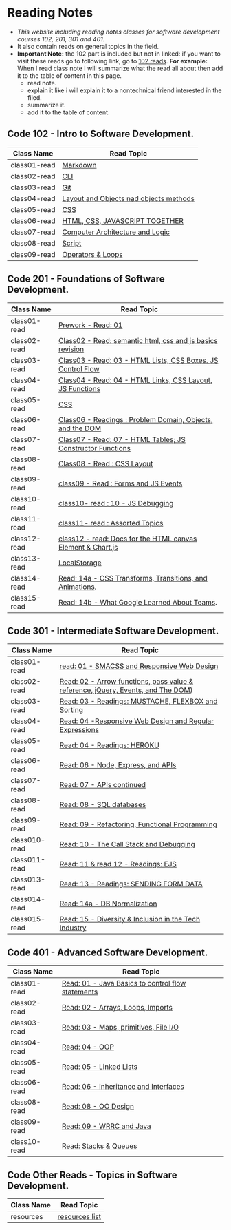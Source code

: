 # Reading Notes
* *This website including reading notes classes for software development courses 102, 201, 301 and 401.*
* It also contain reads on general topics in the field.
* **Important Note:** the 102 part is included but not in linked: if you want to visit these reads go to following link, go to [ 102 reads](https://github.com/YazanSneneh/reading-notes).
**For example:**
 When I read class note I will summarize what the read all about then add it to the table of content in this page.
   * read note.
   * explain it like i will explain it to a nontechnical friend interested in the filed.
   * summarize it.
   * add it to the table of content.

## Code 102 - Intro to Software Development.
  | Class Name   | Read Topic                                                           |
  | ------------ | -------------------------------------------------------------------- |
  | class01-read | [Markdown](reading-notes/lab1-read.md)                               |
  | class02-read | [CLI ](reading-notes/lab2-read.md)                                   |
  | class03-read | [Git](reading-notes/lab3-read.md)                                    |
  | class04-read | [Layout and Objects nad objects methods](reading-notes/lab4-read.md) |
  | class05-read | [CSS](reading-notes/lab5-read.md)                                    |
  | class06-read | [ HTML, CSS, JAVASCRIPT TOGETHER](reading-notes/lab6a-read.md)       |
  | class07-read | [Computer Architecture and Logic](reading-notes/lab6b-read.md)       |
  | class08-read | [Script](reading-notes/lab7-read.md)                                 |
  | class09-read | [Operators & Loops](reading-notes/lab8-read.md)                      |

## Code 201 - Foundations of Software Development.
  | Class Name   | Read Topic                                                                 |
  | ------------ | -------------------------------------------------------------------------- |
  | class01-read | [Prework - Read: 01](prework.md)                                           |
  | class02-read | [Class02 - Read: semantic html, css and js basics revision](class-02.md)   |
  | class03-read | [Class03 - Read: 03 - HTML Lists, CSS Boxes, JS Control Flow](class-03.md) |
  | class04-read | [Class04 - Read: 04 - HTML Links, CSS Layout, JS Functions](class-04.md)   |
  | class05-read | [CSS](reading-notes/lab5-read.md)                                          |
  | class06-read | [Class06 - Readings : Problem Domain, Objects, and the DOM](class-06.md)   |
  | class07-read | [Class07 - Read: 07 - HTML Tables; JS Constructor Functions](class-07.md)  |
  | class08-read | [Class08 - Read : CSS Layout](class-08.md)                                 |
  | class09-read | [class09 - Read : Forms and JS Events](class-09.md)                        |
  | class10-read | [class10- read : 10 - JS Debugging](class-10.md)                           |
  | class11-read | [class11- read : Assorted Topics](class11.md)                              |
  | class12-read | [class12 - read: Docs for the HTML canvas Element & Chart.js](class12.md)  |
  | class13-read | [LocalStorage](class13.md)                                                 |
  | class14-read | [Read: 14a - CSS Transforms, Transitions, and Animations](read-14a.md).    |
  | class15-read | [Read: 14b - What Google Learned About Teams](read-14b.md).                |

## Code 301 - Intermediate Software Development.
  | Class Name    | Read Topic                |
  | ------------- | ----------------------------------------------------|
  | class01-read | [read: 01 - SMACSS and Responsive Web Design](301/class-01.md)  |
  | class02-read  | [Read: 02 - Arrow functions, pass value & reference, jQuery, Events, and The DOM](301/class-02.md)) |
  | class03-read  | [Read: 03 - Readings: MUSTACHE, FLEXBOX and Sorting](301/class-03.md)                               |
  | class04-read  | [Read: 04 -Responsive Web Design and Regular Expressions](301/class-04.md)                          |
  | class05-read  | [Read: 04 - Readings: HEROKU](301/class-05.md)                                                      |
  | class06-read  | [Read: 06 - Node, Express, and APIs](301/class-06.md)                                               |
  | class07-read  | [Read: 07 - APIs continued](301/class-07.md)                                                        |
  | class08-read  | [Read: 08 - SQL databases](301/class-08.md)                                                         |
  | class09-read  | [Read: 09 - Refactoring, Functional Programming](301/class-09.md)                                   |
  | class010-read | [Read: 10 - The Call Stack and Debugging](301/class-10.md)                                          |
  | class011-read | [Read: 11 & read 12 - Readings: EJS](301/class-11.md)                                               |
  | class013-read | [Read: 13 - Readings: SENDING FORM DATA](301/class-13.md)                                           |
  | class014-read | [Read: 14a - DB Normalization](301/class-14.md)                                                     |
  | class015-read | [Read: 15 - Diversity & Inclusion in the Tech Industry](301/class-15.md)                            |
 
## Code 401 - Advanced Software Development.

| Class Name   | Read Topic                                                            |
| ------------ | --------------------------------------------------------------------- |
| class01-read | [ Read: 01 - Java Basics to control flow statements](401/class-01.md) |
| class02-read | [ Read: 02 - Arrays, Loops, Imports](401/class-02.md)                 |
| class03-read | [ Read: 03 - Maps, primitives, File I/O](401/class-03.md)             |
| class04-read | [  Read: 04 - OOP](401/class-04.md)             |
| class05-read | [ Read: 05 - Linked Lists ](401/class-05.md)             |
| class06-read | [ Read: 06 - Inheritance and Interfaces ](401/class-06.md)             |
| class08-read | [ Read: 08 - OO Design ](401/class-08.md)             |
| class09-read | [ Read: 09 - WRRC and Java ](401/class-09.md)             |
| class10-read | [ Read: Stacks & Queues ](401/class-10.md)             |

## Code Other Reads - Topics in Software Development.
| Class Name   | Read Topic                                              |
| ------------ | ------------------------------------------------------- |
| resources | [ resources list](other/file-system.md)                    |
